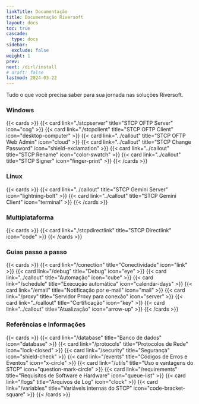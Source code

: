```yaml
---
linkTitle: Documentação
title: Documentação Riversoft
layout: docs
toc: true
cascade:
  type: docs
sidebar:
  exclude: false
weight: 1
prev:
next: /dirl/install
# draft: false
lastmod: 2024-03-22
---
```


Tudo o que você precisa saber para sua jornada nas soluções Riversoft.

### Windows
{{< cards >}}
  {{< card link="./stcpserver" title="STCP OFTP Server" icon="cog" >}}
  {{< card link="./stcpclient" title="STCP OFTP Client" icon="desktop-computer" >}}
  {{< card link="../callout" title="STCP OFTP Web Admin" icon="cloud" >}}
  {{< card link="../callout" title="STCP Change Password" icon="shield-exclamation" >}}
  {{< card link="../callout" title="STCP Rename" icon="color-swatch" >}}
  {{< card link="../callout" title="STCP Signer" icon="finger-print" >}}
{{< /cards >}}

### Linux
{{< cards >}}
  {{< card link="../callout" title="STCP Gemini Server" icon="lightning-bolt" >}}
  {{< card link="../callout" title="STCP Gemini Client" icon="terminal" >}}
{{< /cards >}}

### Multiplataforma
{{< cards >}}
  {{< card link="./stcpdirectlink" title="STCP Directlink" icon="code" >}}
{{< /cards >}}

### Guias passo a passo
{{< cards >}}
  {{< card link="/conection" title="Conectividade" icon="link" >}}
  {{< card link="/debug" title="Debug" icon="eye" >}}
  {{< card link="../callout" title="Automação" icon="cube" >}}
  {{< card link="/schedule" title="Execução automática" icon="calendar-days" >}}
  {{< card link="/email" title="Notificação por e-mail" icon="mail" >}}
  {{< card link="/proxy" title="Servidor Proxy para conexão" icon="server" >}}
  {{< card link="../callout" title="Certificação" icon="key" >}}
  {{< card link="../callout" title="Atualização" icon="arrow-up" >}}
{{< /cards >}}

### Referências e Informações

{{< cards >}}
  {{< card link="/database" title="Banco de dados" icon="database" >}}
  {{< card link="/protocols" title="Protocolos de Rede" icon="lock-closed" >}}
  {{< card link="/security" title="Segurança" icon="shield-check" >}}
  {{< card link="/events" title="Códigos de Erros e Eventos" icon="x-circle" >}}
  {{< card link="/utils" title="Uso e vantagens do STCP" icon="question-mark-circle" >}}
  {{< card link="/requirements" title="Requisitos de Software e Hardware" icon="queue-list" >}}
  {{< card link="/logs" title="Arquivos de Log" icon="clock" >}}
  {{< card link="/variables" title="Variáveis internas do STCP" icon="code-bracket-square" >}}
{{< /cards >}}

